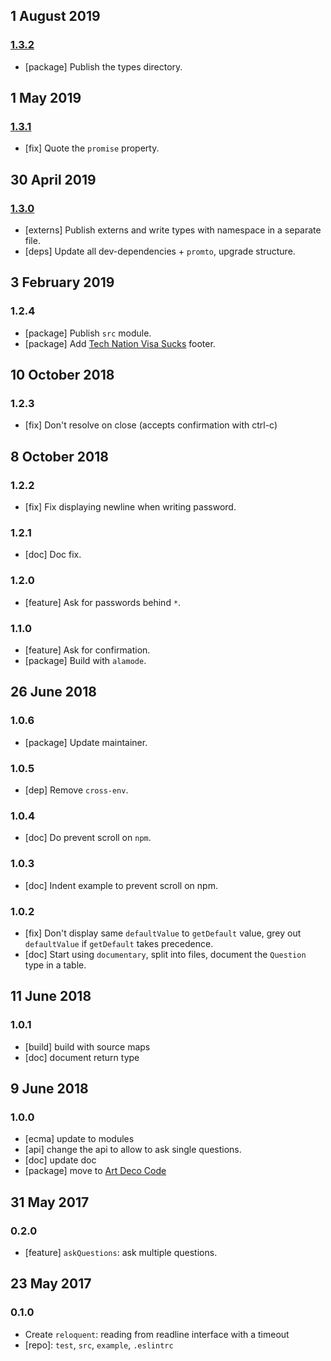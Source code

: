 ## 1 August 2019

### [1.3.2](https://github.com/artdecocode/reloquent/compare/v1.3.1...v1.3.2)

- [package] Publish the types directory.

## 1 May 2019

### [1.3.1](https://github.com/artdecocode/reloquent/compare/v1.3.0...v1.3.1)

- [fix] Quote the `promise` property.

## 30 April 2019

### [1.3.0](https://github.com/artdecocode/reloquent/compare/v1.2.4...v1.3.0)

- [externs] Publish externs and write types with namespace in a separate file.
- [deps] Update all dev-dependencies + `promto`, upgrade structure.

## 3 February 2019

### 1.2.4

- [package] Publish `src` module.
- [package] Add [Tech Nation Visa Sucks](https://www.technation.sucks) footer.

## 10 October 2018

### 1.2.3

- [fix] Don't resolve on close (accepts confirmation with ctrl-c)

## 8 October 2018

### 1.2.2

- [fix] Fix displaying newline when writing password.

### 1.2.1

- [doc] Doc fix.

### 1.2.0

- [feature] Ask for passwords behind `*`.

### 1.1.0

- [feature] Ask for confirmation.
- [package] Build with `alamode`.

## 26 June 2018

### 1.0.6

- [package] Update maintainer.

### 1.0.5

- [dep] Remove `cross-env`.

### 1.0.4

- [doc] Do prevent scroll on `npm`.

### 1.0.3

- [doc] Indent example to prevent scroll on npm.

### 1.0.2

- [fix] Don't display same `defaultValue` to `getDefault` value, grey out `defaultValue` if `getDefault` takes precedence.
- [doc] Start using `documentary`, split into files, document the `Question` type in a table.

## 11 June 2018

### 1.0.1

- [build] build with source maps
- [doc] document return type

## 9 June 2018

### 1.0.0

- [ecma] update to modules
- [api] change the api to allow to ask single questions.
- [doc] update doc
- [package] move to [Art Deco Code](https://artdeco.bz)

## 31 May 2017

### 0.2.0

- [feature] `askQuestions`: ask multiple questions.

## 23 May 2017

### 0.1.0

- Create `reloquent`: reading from readline interface with a timeout
- [repo]: `test`, `src`, `example`, `.eslintrc`
